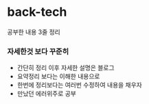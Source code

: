 # back-tech

공부한 내용 3줄 정리

### 자세한것 보다 꾸준히
- 간단히 정리 이후 자세한 설명은 블로그
- 요약정리 보다는 이해한 내용으로
- 한번에 정리보다는 여러번 수정하여 내용을 채우자
- 만났던 에러위주로 공부
